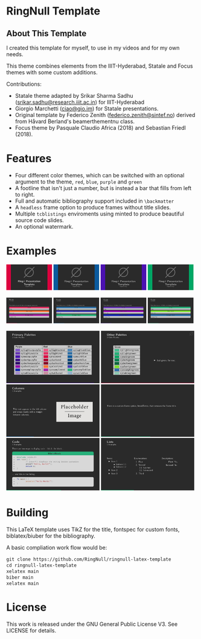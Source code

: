 # RingNull Template

## About This Template

I created this template for myself, to use in my videos and for my own needs. 

 This theme combines elements from the IIIT-Hyderabad, Statale and Focus themes with some custom additions. 

 Contributions:
 - Statale theme adapted by Srikar Sharma Sadhu (srikar.sadhu@research.iiit.ac.in) for IIIT-Hyderabad
 - Giorgio Marchetti (ciao@gio.im) for Statale presentations. 
 - Original template by Federico Zenith (federico.zenith@sintef.no)
 		derived from Håvard Berland's beamerthementnu class.
 - Focus theme by Pasquale Claudio Africa (2018) and Sebastian Friedl (2018).

# Features

- Four different color themes, which can be switched with an optional argument to the theme, `red`, `blue`, `purple` and `green`
- A footline that isn't just a number, but is instead a bar that fills from left to right. 
- Full and automatic bibliography support included in `\backmatter`
- A `headless` frame option to produce frames without title slides.
- Multiple `tcblistings` enviroments using minted to produce beautiful source code slides.
- An optional watermark. 

# Examples

<img src="https://github.com/RingNull/ringnull-latex-template/blob/media/Images/Title-red.jpg?raw=true " alt="Title Red" width="24%"/>
<img src="https://github.com/RingNull/ringnull-latex-template/blob/media/Images/Title-blue.jpg?raw=true " alt="Title Blue" width="24%"/>
<img src="https://github.com/RingNull/ringnull-latex-template/blob/media/Images/Title-purple.jpg?raw=true " alt="Title Purple" width="24%"/>
<img src="https://github.com/RingNull/ringnull-latex-template/blob/media/Images/Title-green.jpg?raw=true " alt="Title Green" width="24%"/>
<br>
<br>
<img src="https://github.com/RingNull/ringnull-latex-template/blob/media/Images/Blocks-red.jpg?raw=true " alt="Blocks Red" width="24%"/>
<img src="https://github.com/RingNull/ringnull-latex-template/blob/media/Images/Blocks-blue.jpg?raw=true " alt="Blocks Blue" width="24%"/>
<img src="https://github.com/RingNull/ringnull-latex-template/blob/media/Images/Blocks-purple.jpg?raw=true " alt="Blocks Purple" width="24%"/>
<img src="https://github.com/RingNull/ringnull-latex-template/blob/media/Images/Blocks-green.jpg?raw=true " alt="Blocks Green" width="24%"/>
<br>
<br>
<img src="https://github.com/RingNull/ringnull-latex-template/blob/media/Images/Pallets.jpg?raw=true " alt="Pallets" width="49%"/>
<img src="https://github.com/RingNull/ringnull-latex-template/blob/media/Images/Pallets-2.jpg?raw=true " alt="Pallets 2" width="49%"/>
<br>
<img src="https://github.com/RingNull/ringnull-latex-template/blob/media/Images/Columns.jpg?raw=true " alt="Columns" width="49%"/>
<img src="https://github.com/RingNull/ringnull-latex-template/blob/media/Images/Headless.jpg?raw=true " alt="Headless" width="49%"/>
<br>
<img src="https://github.com/RingNull/ringnull-latex-template/blob/media/Images/Listings.jpg?raw=true " alt="Listings" width="49%"/>
<img src="https://github.com/RingNull/ringnull-latex-template/blob/media/Images/Lists.jpg?raw=true " alt="Lists" width="49%"/>

# Building

This LaTeX template uses TikZ for the title, fontspec for custom fonts, biblatex/biuber for the bibliography. 

A basic compliation work flow would be: 

```
git clone https://github.com/RingNull/ringnull-latex-template
cd ringnull-latex-template
xelatex main
biber main
xelatex main
```

# License

This work is released under the GNU General Public License V3. See LICENSE for details. 